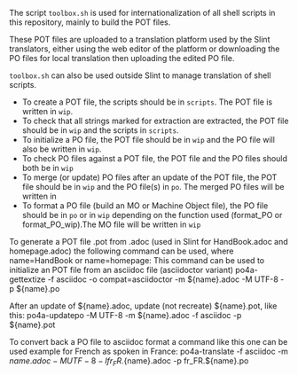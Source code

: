 The script `toolbox.sh` is used for internationalization of all shell scripts in this repository, mainly to build the POT files.

These POT files are uploaded to a translation platform used by the Slint
translators, either using the web editor of the platform or downloading the PO
files for local translation then uploading the edited PO file.

`toolbox.sh` can also be used outside Slint to manage translation of shell scripts.

* To create a POT file, the scripts should be in `scripts`. The POT file is written in `wip`.
* To check that all strings marked for extraction are extracted, the POT file should be in `wip` and the scripts in `scripts`.
* To initialize a PO file, the POT file should be in `wip` and the PO file will also be written in `wip`. 
* To check  PO files against a POT file, the POT file and the PO files should both be in `wip`
* To merge (or update) PO files after an update of the POT file, the POT file should be in `wip` and the PO file(s) in `po`. The merged PO files will be written in
* To format a PO file (build an MO or Machine Object file), the PO file should be in `po` or in `wip` depending on the function used (format_PO or format_PO_wip).The MO file will be written in `wip`

To generate a POT file <name>.pot from <name>.adoc (used in Slint for HandBook.adoc and homepage.adoc) the following command can be used, where name=HandBook or name=homepage:
This command can be used to initialize an POT file from an asciidoc file (asciidoctor variant)
po4a-gettextize -f asciidoc -o compat=asciidoctor -m ${name}.adoc -M UTF-8  -p ${name}.po

After an update of ${name}.adoc, update (not recreate) ${name}.pot, like this:
po4a-updatepo -M UTF-8 -m ${name}.adoc -f asciidoc -p ${name}.pot

To convert back a PO file to asciidoc format a command like this one can be used example for French as spoken in France:
po4a-translate -f asciidoc -m ${name}.adoc -M UTF-8 -l fr_FR.${name}.adoc -p fr_FR.${name}.po
